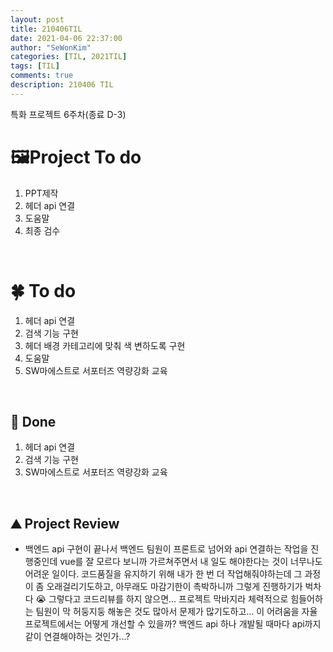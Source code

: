 ```yaml
---
layout: post
title: 210406TIL 
date: 2021-04-06 22:37:00
author: "SeWonKim"
categories: [TIL, 2021TIL]
tags: [TIL]
comments: true
description: 210406 TIL
---
```


특화 프로젝트 6주차(종료 D-3)


# 🖼Project To do

1. PPT제작
2. 헤더 api 연결
3. 도움말
4. 최종 검수

&nbsp;
&nbsp;

# 🍀 To do

1. 헤더 api 연결
2. 검색 기능 구현
3. 헤더 배경 카테고리에 맞춰 색 변하도록 구현
4. 도움말
5. SW마에스트로 서포터즈 역량강화 교육
   
&nbsp;
&nbsp;

## 🌳 Done

1. 헤더 api 연결
2. 검색 기능 구현
3. SW마에스트로 서포터즈 역량강화 교육

&nbsp;
&nbsp;

## ⛰️ Project Review

- 백엔드 api 구현이 끝나서 백엔드 팀원이 프론트로 넘어와 api 연결하는 작업을 진행중인데 vue를 잘 모르다 보니까 가르쳐주면서 내 일도 해야한다는 것이 너무나도 어려운 일이다. 코드품질을 유지하기 위해 내가 한 번 더 작업해줘야하는데 그 과정이 좀 오래걸리기도하고, 아무래도 마감기한이 촉박하니까 그렇게 진행하기가 벅차다 😭 그렇다고 코드리뷰를 하지 않으면... 프로젝트 막바지라 체력적으로 힘들어하는 팀원이 막 허둥지둥 해놓은 것도 많아서 문제가 많기도하고... 이 어려움을 자율프로젝트에서는 어떻게 개선할 수 있을까? 백엔드 api 하나 개발될 때마다 api까지 같이 연결해야하는 것인가...?
